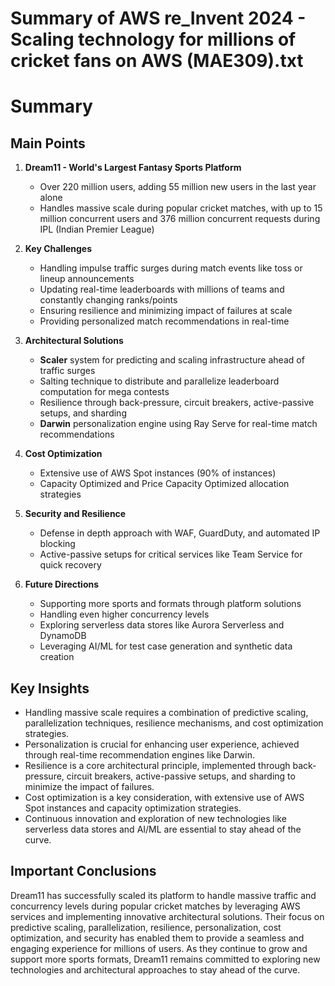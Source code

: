 # Summary of AWS re_Invent 2024 - Scaling technology for millions of cricket fans on AWS (MAE309).txt

# Summary

## Main Points

1. **Dream11 - World's Largest Fantasy Sports Platform**
   - Over 220 million users, adding 55 million new users in the last year alone
   - Handles massive scale during popular cricket matches, with up to 15 million concurrent users and 376 million concurrent requests during IPL (Indian Premier League)

2. **Key Challenges**
   - Handling impulse traffic surges during match events like toss or lineup announcements
   - Updating real-time leaderboards with millions of teams and constantly changing ranks/points
   - Ensuring resilience and minimizing impact of failures at scale
   - Providing personalized match recommendations in real-time

3. **Architectural Solutions**
   - **Scaler** system for predicting and scaling infrastructure ahead of traffic surges
   - Salting technique to distribute and parallelize leaderboard computation for mega contests
   - Resilience through back-pressure, circuit breakers, active-passive setups, and sharding
   - **Darwin** personalization engine using Ray Serve for real-time match recommendations

4. **Cost Optimization**
   - Extensive use of AWS Spot instances (90% of instances)
   - Capacity Optimized and Price Capacity Optimized allocation strategies

5. **Security and Resilience**
   - Defense in depth approach with WAF, GuardDuty, and automated IP blocking
   - Active-passive setups for critical services like Team Service for quick recovery

6. **Future Directions**
   - Supporting more sports and formats through platform solutions
   - Handling even higher concurrency levels
   - Exploring serverless data stores like Aurora Serverless and DynamoDB
   - Leveraging AI/ML for test case generation and synthetic data creation

## Key Insights

- Handling massive scale requires a combination of predictive scaling, parallelization techniques, resilience mechanisms, and cost optimization strategies.
- Personalization is crucial for enhancing user experience, achieved through real-time recommendation engines like Darwin.
- Resilience is a core architectural principle, implemented through back-pressure, circuit breakers, active-passive setups, and sharding to minimize the impact of failures.
- Cost optimization is a key consideration, with extensive use of AWS Spot instances and capacity optimization strategies.
- Continuous innovation and exploration of new technologies like serverless data stores and AI/ML are essential to stay ahead of the curve.

## Important Conclusions

Dream11 has successfully scaled its platform to handle massive traffic and concurrency levels during popular cricket matches by leveraging AWS services and implementing innovative architectural solutions. Their focus on predictive scaling, parallelization, resilience, personalization, cost optimization, and security has enabled them to provide a seamless and engaging experience for millions of users. As they continue to grow and support more sports formats, Dream11 remains committed to exploring new technologies and architectural approaches to stay ahead of the curve.